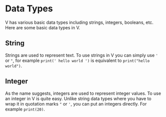 # Data Types

V has various basic data types including strings, integers, booleans, etc. Here are some basic data types in V.

## String

Strings are used to represent text. To use strings in V you can simply use `'` or `"`, for example `print(' hello world ')` is equivalent to `print("hello world")`.

## Integer

As the name suggests, integers are used to represent integer values. To use an integer in V is quite easy. Unlike string data types where you have to wrap it in quotation marks `"` or `'`, you can put an integers directly. For example `print(20)`.

<!-- TODO: ##BOOLEAN -->

<!-- TODO: ##EXERCISES -->
